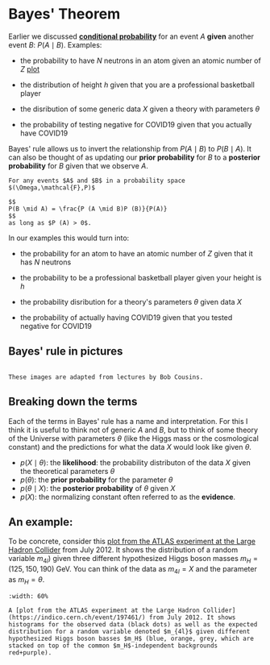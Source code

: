 # Bayes' Theorem

Earlier we discussed [**conditional probability**](./conditional) for an event $A$ **given** another event $B$: $P(A \mid B)$. 
Examples: 

 * the probability to have $N$ neutrons in an atom given an atomic number of $Z$ [plot](https://upload.wikimedia.org/wikipedia/commons/thumb/8/80/Isotopes_and_half-life.svg/1280px-Isotopes_and_half-life.svg.png)

 * the distribution of height $h$ given that you are a professional basketball player 

 * the disribution of some generic data $X$ given a theory with parameters $\theta$

 * the probability of testing negative for COVID19 given that you actually have COVID19


Bayes' rule allows us to invert the relationship from $P(A \mid B)$ to $P(B \mid A)$. 
It can also be thought of as updating our **prior probability** for $B$ to a **posterior probability** for $B$ given that we observe $A$. 


```{admonition} Theorem (Bayes’ rule)
For any events $A$ and $B$ in a probability space $(\Omega,\mathcal{F},P)$

$$
P(B \mid A) = \frac{P (A \mid B)P (B)}{P(A)}
$$
as long as $P (A) > 0$.
```

In our examples this would turn into: 

 * the probability for an atom to have an atomic number of $Z$ given that it has $N$ neutrons 

 * the probability to be a professional basketball player given your height is $h$

 * the probability disribution for a theory's parameters $\theta$ given data $X$

 * the probability of actually having COVID19 given that you tested negative for COVID19
 

## Bayes' rule in pictures

```{figure} ./assets/Bayes-theorem-in-pictures.png

These images are adapted from lectures by Bob Cousins.

```




 ## Breaking down the terms

 Each of the terms in Bayes' rule has a name and interpretation. For this I think it is useful to think not of generic $A$ and $B$, but to think of some theory of the Universe with parameters $\theta$ (like the Higgs mass or the cosmological constant) and the predictions for what the data $X$ would look like given $\theta$. 

  * $p(X \mid \theta)$: the **likelihood**: the probability distributon of the data $X$ given the theoretical parameters $\theta$
  * $p(\theta)$: the **prior probability** for the parameter $\theta$ 
  * $p(\theta \mid X)$: the **posterior probability** of $\theta$ given $X$
  * $p(X)$: the normalizing constant often referred to as the **evidence**.


## An example:

To be concrete, consider this [plot from the ATLAS experiment at the Large Hadron Collider](https://indico.cern.ch/event/197461/) from July 2012. It shows the distribution of a random variable $m_{4l}$) given three different hypothesized Higgs boson masses $m_H=(125, 150, 190)$ GeV. You can think of the data as $m_{4l}=X$ and the parameter as $m_H=\theta$. 

 ```{figure} ./assets/atlas-higgs-2012.png
 :width: 60%

A [plot from the ATLAS experiment at the Large Hadron Collider](https://indico.cern.ch/event/197461/) from July 2012. It shows histograms for the observed data (black dots) as well as the expected distribution for a random variable denoted $m_{4l}$ given different hypothesized Higgs boson basses $m_H$ (blue, orange, grey, which are stacked on top of the common $m_H$-independent backgrounds red+purple). 

 ```

